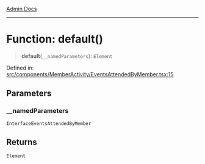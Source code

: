 [Admin Docs](/)

***

# Function: default()

> **default**(`__namedParameters`): `Element`

Defined in: [src/components/MemberActivity/EventsAttendedByMember.tsx:15](https://github.com/PalisadoesFoundation/talawa-admin/blob/main/src/components/MemberActivity/EventsAttendedByMember.tsx#L15)

## Parameters

### \_\_namedParameters

`InterfaceEventsAttendedByMember`

## Returns

`Element`

